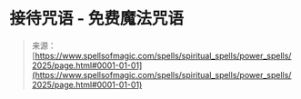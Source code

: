 <!--yml

category: 未分类

date: 2024-06-12 18:35:28

-->

# 接待咒语 - 免费魔法咒语

> 来源：[https://www.spellsofmagic.com/spells/spiritual_spells/power_spells/2025/page.html#0001-01-01](https://www.spellsofmagic.com/spells/spiritual_spells/power_spells/2025/page.html#0001-01-01)
